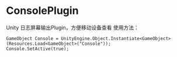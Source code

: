 # ConsolePlugin

Unity 日志屏幕输出Plugin，方便移动设备查看
使用方法：

    GameObject Console = UnityEngine.Object.Instantiate<GameObject>(Resources.Load<GameObject>("Console"));
    Console.SetActive(true);
